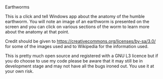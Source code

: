 Earthworms

This is a click and tell Windows app about the anatomy of the humble earthworm.  You will note an image of an earthworm is presented on the screen and you can click on various sections
of the worm to learn more about the anatomy at that point.

Credit should be given to https://creativecommons.org/licenses/by-sa/3.0/ for some of the images used and to Wikipedia for the information used.

This is pretty much open source and registered with a GNU L3 licence but if you do choose to use my code please be aware that it may still be in development stage and may not have all 
the bugs ironed out.  You use it at your own risk.